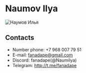 # Naumov Ilya

<image src="https://avatars.githubusercontent.com/u/100085739?v=4" alt="Наумов Илья">

## Contacts

- Number phone: +7 968 007 79 51
- E-mail: fanadape@gmail.com
- Discord: fanadape(@Naumilya)
- Telegram: http://t.me/fanadape
